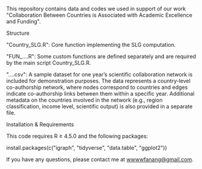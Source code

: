 This repository contains data and codes we used in support of our work "Collaboration Between Countries is Associated with Academic Excellence and Funding".

Structure

"Country_SLG.R": Core function implementing the SLG computation.

"FUN_....R": Some custom functions are defined separately and are required by the main script Country_SLG.R.

"....csv": A sample dataset for one year’s scientific collaboration network is included for demonstration purposes. The data represents a country-level co-authorship network, where nodes correspond to countries and edges indicate co-authorship links between them within a specific year.
Additional metadata on the countries involved in the network (e.g., region classification, income level, scientific output) is also provided in a separate file. 


Installation & Requirements

This code requires R ≥ 4.5.0 and the following packages: 

install.packages(c("igraph", "tidyverse", "data.table", "ggplot2"))

If you have any questions, please contact me at wwwwfanang@gmail.com.
